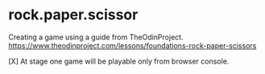 # rock.paper.scissor

Creating a game using a guide from TheOdinProject. https://www.theodinproject.com/lessons/foundations-rock-paper-scissors

[X] At stage one game will be playable only from browser console.